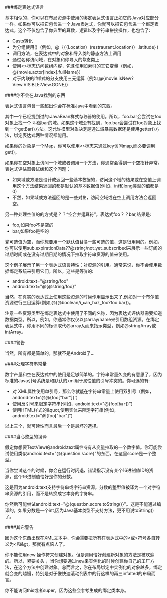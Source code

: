 ###绑定表达式语言

基本相似的，你可以在布局资源中使用的绑定表达式语言正如它的Java对应部分一样。如果你可以把它包含进一个Java表达式，你就可以把它包含进一个绑定表达式。这个不仅包含了你典型的算数，逻辑以及字符串拼接操作，也包含了:

* Casts转化
* 为分组使用()（例如，@｛（（Location）(restraurant.location)）.latitude｝)
* 调用方法，在表达式中的对象和导入类的静态方法上调用
* 通过名称访问域，在对象和你导入的静态类上
* 使用<>标志访问数组内容，包含使用如索引的其它变量（例如，@{movie.actor[index].fullName}）
* 对于内联的if样式的分支使用三元运算（例如,@{movie.isNew?View.VISIBLE:View.GONE}）

####你不会在Java找到的东西

表达式语言包含一些超出你会在标准Java中看到的东西。

其中一个已经提到过的:JavaBean样式存取器的使用。所以，foo.bar会尝试在foo对象上找一个
叫做bar的域。如果这个域没有找到，foo.bar会尝试在foo对象上找到一个getBar()方法。这允许模型对象决定是通过域暴露数据还是使用getter()方法，绑定表达式两种情况都能用。

如果你的对象是一个Map，你可以使用<>标志来通过key访问map,而必要调用get()。

如果你在空对象上访问一个域或者调用一个方法，你通常会得到一个空指针异常。表达式评估器尝试缓和这个问题：

* 如果域或方法是设计成返回一些基本数据的，访问这个域的结果或在空值上调用这个方法结果返回的都是默认的基本数据值(例如，int和long类型的值都是0)
* 不然，如果域或方法返回的是一些对象，访问空域或在空上调用方法会返回空。

另一种处理空值的的方式是？？“空合并运算符”。表达式foo？？bar,结果是:

* foo,如果foo不是空的
* bar,如果foo是空的

党可选值为空，而你想要用一个默认值替换一些可选的值，这是很用用的。例如，你可以使用sub.expirationData??@string/not_yet_subscribed来展示一些订阅的过期时间或在没有过期日期的情况下拉取字符串资源的值来使用。

这个例子展示了另一个表达式语言特性：对资源的引用。通常来说，你不会使用数据绑定系统来引用它们。所以，这些是等价的:

* android:text="@string/foo"
* android:text="@{@string/foo}"

当然，在真实的表达式上使用这些资源的时候作用显示出来了,例如对一个布尔值资源进行三目运算(例如,@{@boolean/i_can_haz_foo?foo:bar})。

注意一些资源类型在绑定表达式中使用了不同的名称，因为表达式评估器需要知道数据类型。所以，例如，你通常你仅仅以@array/name来引用数组资源。在绑定表达式中，你用不同的标识取代@array从而来指示类型，例如@stringArray或intArray。

####警告

当然，所有都是简单的，那就不是Android了...

####处理字符串常量

数字产量和空在表达式中的使用是足够简单的。字符串常量久变的有意思了，因为标准的Java引号系统是和默认的xml用于属性值的引号冲突的。你可选的有:

* 对	XML属性使用单引号，那么你就能在字符串常量上使用双引号（例如，andorid:text='@@{foo["bar"]}'）
* 使用反引号来限定字符串(例如，android:text="@{foo[`bar`]}")
* 使用HTML样式的&quot,使用实体来限定字符串(例如，android:text="@{foo[&quot;bar&quot;]")

以上三个，就可读性而言最后一个是最坏的选择。

####当心整型的误译

假定你想要TextView的android:text属性持有从变量拉取的一个数字值。你可能尝试使用类似android:text="@{question.score}"的东西，在这里score是一个整型。

当你尝试这个的时候，你会在运行时闪退，错误指示没有某个16进制值ID的资源，这个16进制值恰好是你的分数。

这是因为android:text支持字符串或字符串资源。分数的整型值被译为一个对字符串资源的引用，而不是转换成它本身的字符串。

你然后可能尝试android:text="@{question.score.toString()}"。这是不能通过编译的，如果分数是一个int,因为Java基本类型不支持方法，更不用说toString()了。

####其它警告

因为这个东西出现在XML文本中，你会需要把所有在表达式中的<或>符号各自转义为&lt;和&gt，那就有点恼人了。

你不能使用new 操作符来创建对象。但是调用恰好创建新对象的方法是被欢迎的。所以，紧要关头
，当你想要通过new来实例化的时候创建你自己的工厂方法，在这个方法中创建对象。总而言之，你在布局绑定中实例化的对象越多，绑定就会变的越慢，特别是对于像快速滚动列表中的行这样的再三infalted的布局而言。

你不能访问this或者super，因为这些会参考生成的绑定类本身。











